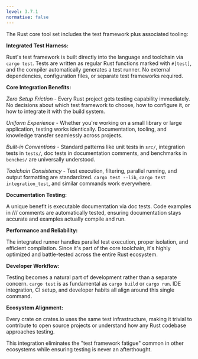 ```yaml
---
level: 3.7.1
normative: false
---
```


The Rust core tool set includes the test framework plus associated tooling:

**Integrated Test Harness:**

Rust's test framework is built directly into the language and toolchain via `cargo test`. Tests are written as regular Rust functions marked with `#[test]`, and the compiler automatically generates a test runner. No external dependencies, configuration files, or separate test frameworks required.

**Core Integration Benefits:**

*Zero Setup Friction* - Every Rust project gets testing capability immediately. No decisions about which test framework to choose, how to configure it, or how to integrate it with the build system.

*Uniform Experience* - Whether you're working on a small library or large application, testing works identically. Documentation, tooling, and knowledge transfer seamlessly across projects.

*Built-in Conventions* - Standard patterns like unit tests in `src/`, integration tests in `tests/`, doc tests in documentation comments, and benchmarks in `benches/` are universally understood.

*Toolchain Consistency* - Test execution, filtering, parallel running, and output formatting are standardized. `cargo test --lib`, `cargo test integration_test`, and similar commands work everywhere.

**Documentation Testing:**

A unique benefit is executable documentation via doc tests. Code examples in /// comments are automatically tested, ensuring documentation stays accurate and examples actually compile and run.

**Performance and Reliability:**

The integrated runner handles parallel test execution, proper isolation, and efficient compilation. Since it's part of the core toolchain, it's highly optimized and battle-tested across the entire Rust ecosystem.

**Developer Workflow:**

Testing becomes a natural part of development rather than a separate concern. `cargo test` is as fundamental as `cargo build` or `cargo run`. IDE integration, CI setup, and developer habits all align around this single command.

**Ecosystem Alignment:**

Every crate on crates.io uses the same test infrastructure, making it trivial to contribute to open source projects or understand how any Rust codebase approaches testing.

This integration eliminates the "test framework fatigue" common in other ecosystems while ensuring testing is never an afterthought.
